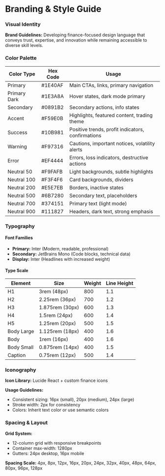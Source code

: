 # Branding & Style Guide

### Visual Identity

**Brand Guidelines:** Developing finance-focused design language that conveys trust, expertise, and innovation while remaining accessible to diverse skill levels.

### Color Palette

| Color Type | Hex Code | Usage |
|------------|----------|--------|
| Primary | #1E40AF | Main CTAs, links, primary navigation |
| Primary Dark | #1E3A8A | Hover states, dark mode primary |
| Secondary | #0891B2 | Secondary actions, info states |
| Accent | #F59E0B | Highlights, featured content, trading theme |
| Success | #10B981 | Positive trends, profit indicators, confirmations |
| Warning | #F97316 | Cautions, important notices, volatility alerts |
| Error | #EF4444 | Errors, loss indicators, destructive actions |
| Neutral 50 | #F9FAFB | Light backgrounds, subtle highlights |
| Neutral 100 | #F3F4F6 | Card backgrounds, dividers |
| Neutral 200 | #E5E7EB | Borders, inactive states |
| Neutral 500 | #6B7280 | Secondary text, placeholders |
| Neutral 700 | #374151 | Primary text (light mode) |
| Neutral 900 | #111827 | Headers, dark text, strong emphasis |

### Typography

#### Font Families
- **Primary:** Inter (Modern, readable, professional)
- **Secondary:** JetBrains Mono (Code blocks, technical data)
- **Display:** Inter (Headlines with increased weight)

#### Type Scale

| Element | Size | Weight | Line Height |
|---------|------|--------|-------------|
| H1 | 3rem (48px) | 800 | 1.1 |
| H2 | 2.25rem (36px) | 700 | 1.2 |
| H3 | 1.875rem (30px) | 600 | 1.3 |
| H4 | 1.5rem (24px) | 600 | 1.4 |
| H5 | 1.25rem (20px) | 500 | 1.5 |
| Body Large | 1.125rem (18px) | 400 | 1.6 |
| Body | 1rem (16px) | 400 | 1.6 |
| Body Small | 0.875rem (14px) | 400 | 1.5 |
| Caption | 0.75rem (12px) | 500 | 1.4 |

### Iconography

**Icon Library:** Lucide React + custom finance icons

**Usage Guidelines:**
- Consistent sizing: 16px (small), 20px (medium), 24px (large)
- Stroke width: 2px for consistency
- Colors: Inherit text color or use semantic colors

### Spacing & Layout

**Grid System:**
- 12-column grid with responsive breakpoints
- Container max-width: 1280px
- Gutters: 24px desktop, 16px mobile

**Spacing Scale:** 4px, 8px, 12px, 16px, 20px, 24px, 32px, 40px, 48px, 64px, 80px, 96px, 128px

